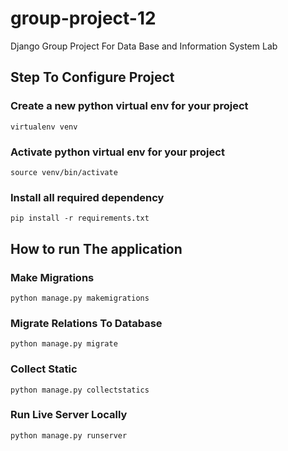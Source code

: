 # group-project-12 #

Django Group Project For Data Base and Information System Lab

## Step To Configure Project ##

### Create a new python virtual env for your project ###
    virtualenv venv

### Activate python virtual env for your project ###
    source venv/bin/activate

### Install all required dependency ###
    pip install -r requirements.txt

## How to run The application ##

### Make Migrations ###
    python manage.py makemigrations

### Migrate Relations To Database ###
    python manage.py migrate

### Collect Static ###
    python manage.py collectstatics

### Run Live Server Locally ###
    python manage.py runserver

